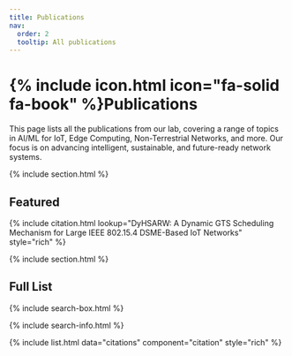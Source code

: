 ```yaml
---
title: Publications
nav:
  order: 2
  tooltip: All publications
---
```


# {% include icon.html icon="fa-solid fa-book" %}Publications

This page lists all the publications from our lab, covering a range of topics in AI/ML for IoT, Edge Computing, Non-Terrestrial Networks, and more. Our focus is on advancing intelligent, sustainable, and future-ready network systems.

{% include section.html %}

## Featured

{% include citation.html lookup="DyHSARW: A Dynamic GTS Scheduling Mechanism for Large IEEE 802.15.4 DSME-Based IoT Networks" style="rich" %}

{% include section.html %}

## Full List

{% include search-box.html %}

{% include search-info.html %}

{% include list.html data="citations" component="citation" style="rich" %}
